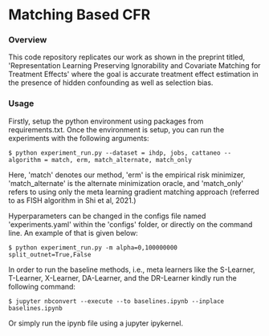 # Matching Based CFR
### Overview
This code repository replicates our work as shown in the preprint titled, 'Representation Learning Preserving Ignorability and Covariate Matching for Treatment Effects' where the goal is accurate treatment effect estimation in the presence of hidden confounding as well as selection bias.

### Usage
Firstly, setup the python environment using packages from requirements.txt. Once the environment is setup, you can run the experiments with the following arguments:

```
$ python experiment_run.py --dataset = ihdp, jobs, cattaneo --algorithm = match, erm, match_alternate, match_only
```
Here, 'match' denotes our method, 'erm' is the empirical risk minimizer, 'match_alternate' is the alternate minimization oracle, and 'match_only' refers to using only the meta learning gradient matching approach (referred to as FISH algorithm in Shi et al, 2021.)

Hyperparameters can be changed in the configs file named 'experiments.yaml' within the 'configs' folder, or directly on the command line. An example of that is given below:
```
$ python experiment_run.py -m alpha=0,100000000 split_outnet=True,False
```

In order to run the baseline methods, i.e., meta learners like the S-Learner, T-Learner, X-Learner, DA-Learner, and the DR-Learner kindly run the following command:

```
$ jupyter nbconvert --execute --to baselines.ipynb --inplace baselines.ipynb
```
Or simply run the ipynb file using a jupyter ipykernel.